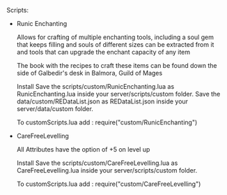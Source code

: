 Scripts:

- Runic Enchanting

  Allows for crafting of multiple enchanting tools, including a soul gem that keeps filling and souls of different sizes can be extracted from it and tools that can upgrade the enchant capacity of any item

  The book with the recipes to craft these items can be found down the side of Galbedir's desk in Balmora, Guild of Mages

  Install
  Save the scripts/custom/RunicEnchanting.lua as RunicEnchanting.lua inside your server/scripts/custom folder.
  Save the data/custom/REDataList.json as REDataList.json inside your server/data/custom folder.
  
  To customScripts.lua add : require("custom/RunicEnchanting")


- CareFreeLevelling

  All Attributes have the option of +5 on level up

  Install
  Save the scripts/custom/CareFreeLevelling.lua as CareFreeLevelling.lua inside your server/scripts/custom folder.
  
  To customScripts.lua add : require("custom/CareFreeLevelling")
